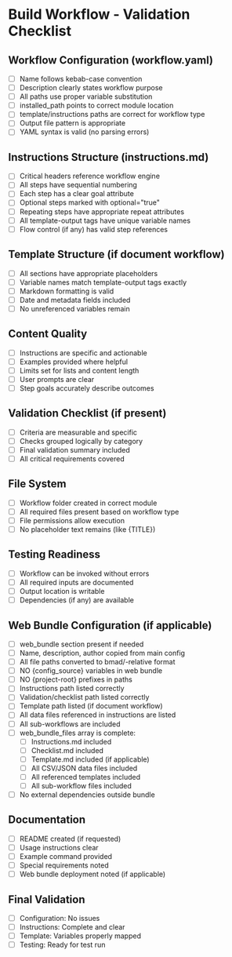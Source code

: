 # Build Workflow - Validation Checklist

## Workflow Configuration (workflow.yaml)

- [ ] Name follows kebab-case convention
- [ ] Description clearly states workflow purpose
- [ ] All paths use proper variable substitution
- [ ] installed_path points to correct module location
- [ ] template/instructions paths are correct for workflow type
- [ ] Output file pattern is appropriate
- [ ] YAML syntax is valid (no parsing errors)

## Instructions Structure (instructions.md)

- [ ] Critical headers reference workflow engine
- [ ] All steps have sequential numbering
- [ ] Each step has a clear goal attribute
- [ ] Optional steps marked with optional="true"
- [ ] Repeating steps have appropriate repeat attributes
- [ ] All template-output tags have unique variable names
- [ ] Flow control (if any) has valid step references

## Template Structure (if document workflow)

- [ ] All sections have appropriate placeholders
- [ ] Variable names match template-output tags exactly
- [ ] Markdown formatting is valid
- [ ] Date and metadata fields included
- [ ] No unreferenced variables remain

## Content Quality

- [ ] Instructions are specific and actionable
- [ ] Examples provided where helpful
- [ ] Limits set for lists and content length
- [ ] User prompts are clear
- [ ] Step goals accurately describe outcomes

## Validation Checklist (if present)

- [ ] Criteria are measurable and specific
- [ ] Checks grouped logically by category
- [ ] Final validation summary included
- [ ] All critical requirements covered

## File System

- [ ] Workflow folder created in correct module
- [ ] All required files present based on workflow type
- [ ] File permissions allow execution
- [ ] No placeholder text remains (like {TITLE})

## Testing Readiness

- [ ] Workflow can be invoked without errors
- [ ] All required inputs are documented
- [ ] Output location is writable
- [ ] Dependencies (if any) are available

## Web Bundle Configuration (if applicable)

- [ ] web_bundle section present if needed
- [ ] Name, description, author copied from main config
- [ ] All file paths converted to bmad/-relative format
- [ ] NO {config_source} variables in web bundle
- [ ] NO {project-root} prefixes in paths
- [ ] Instructions path listed correctly
- [ ] Validation/checklist path listed correctly
- [ ] Template path listed (if document workflow)
- [ ] All data files referenced in instructions are listed
- [ ] All sub-workflows are included
- [ ] web_bundle_files array is complete:
  - [ ] Instructions.md included
  - [ ] Checklist.md included
  - [ ] Template.md included (if applicable)
  - [ ] All CSV/JSON data files included
  - [ ] All referenced templates included
  - [ ] All sub-workflow files included
- [ ] No external dependencies outside bundle

## Documentation

- [ ] README created (if requested)
- [ ] Usage instructions clear
- [ ] Example command provided
- [ ] Special requirements noted
- [ ] Web bundle deployment noted (if applicable)

## Final Validation

- [ ] Configuration: No issues
- [ ] Instructions: Complete and clear
- [ ] Template: Variables properly mapped
- [ ] Testing: Ready for test run
